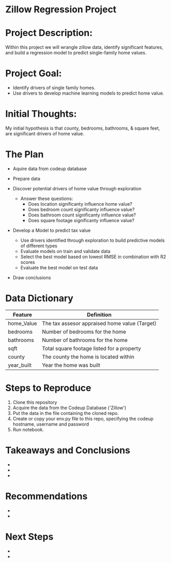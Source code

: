 # Zillow Regression Project  

# Project Description:
Within this project we will wrangle zillow data, identify significant features, and build a regression model to predict single-family home values.

# Project Goal:
* Identify drivers of single family homes.
* Use drivers to develop machine learning models to predict home value.

# Initial Thoughts:
My initial hypothesis is that county, bedrooms, bathrooms, & square feet, are significant drivers of home value.

# The Plan
* Aquire data from codeup database

* Prepare data

* Discover potential drivers of home value through exploration

  * Answer these questions:
    * Does location significanty influence home value?
    * Does bedroom count significanty influence value? 
    * Does bathroom count significanty influence value?
    * Does square footage significanty influence value?
  
* Develop a Model to predict tax value

    * Use drivers identified through exploration to build predictive models of different types
    * Evaluate models on train and validate data
    * Select the best model based on lowest RMSE in combination with R2 scores
    * Evaluate the best model on test data
    
* Draw conclusions



# Data Dictionary

| Feature | Definition |
| --- | --- |
| home_Value | The tax assesor appraised home value (Target)|
| bedrooms | Number of bedrooms for the home |
| bathrooms | Number of bathrooms for the home |
| sqft | Total square footage listed for a property |
| county | The county the home is located within |
| year_built | Year the home was built |

# Steps to Reproduce

1. Clone this repository
2. Acquire the data from the Codeup Database ('Zillow')
3. Put the data in the file containing the cloned repo.
4. Create or copy your env.py file to this repo, specifying the codeup hostname, username and password
5. Run notebook.

# Takeaways and Conclusions

* 
*
*

# Recommendations

*
*

# Next Steps

*
*